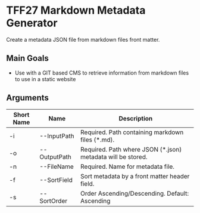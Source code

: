 TFF27 Markdown Metadata Generator
============

Create a metadata JSON file from markdown files front matter.

## Main Goals
* Use with a GIT based CMS to retrieve information from markdown files to use in a static website

## Arguments
| Short Name | Name | Description |
|---|---|---|
| -i | --InputPath |  Required. Path containing markdown files (*.md). |
| -o | --OutputPath | Required. Path where JSON (*.json) metadata will be stored. |
| -n | --FileName | Required. Name for metadata file. |
| -f | --SortField | Sort metadata by a front matter header field. |
| -s | --SortOrder | Order Ascending/Descending. Default: Ascending |

